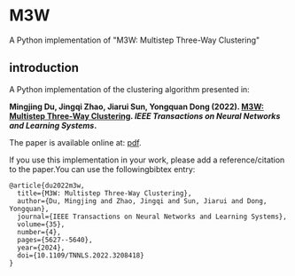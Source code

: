# M3W
A Python implementation of "M3W: Multistep Three-Way Clustering"

## introduction
A Python implementation of the clustering algorithm presented in:

 **Mingjing Du, Jingqi Zhao, Jiarui Sun, Yongquan Dong (2022). [M3W: Multistep Three-Way Clustering](https://dumingjing.github.io/publication/2022-tnnls-m3w-dumj/). *IEEE Transactions on Neural Networks and Learning Systems*.**

The paper is available online at: [pdf](https://dumingjing.github.io/publication/2022-tnnls-m3w-dumj/2022-tnnls-m3w-dumj.pdf).

lf you use this implementation in your work, please add a reference/citation to the paper.You can use the followingbibtex entry:

```
@article{du2022m3w,
  title={M3W: Multistep Three-Way Clustering},
  author={Du, Mingjing and Zhao, Jingqi and Sun, Jiarui and Dong, Yongquan},
  journal={IEEE Transactions on Neural Networks and Learning Systems},
  volume={35},
  number={4},
  pages={5627--5640},
  year={2024},
  doi={10.1109/TNNLS.2022.3208418}
}
```








